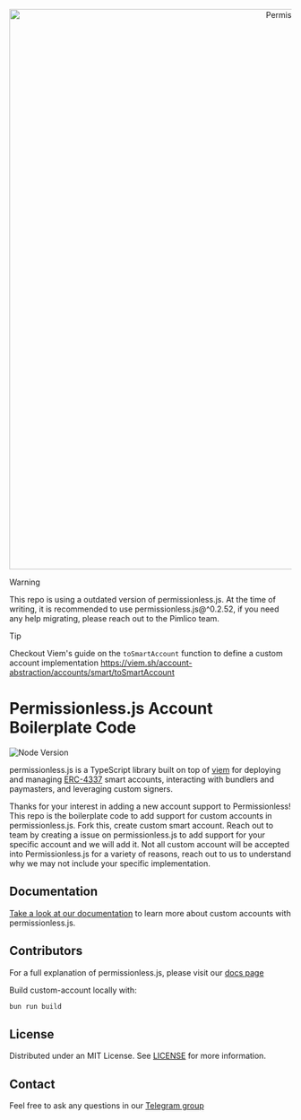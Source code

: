 <p align="center"><a href="https://docs.pimlico/permissionless"><img width="1000" title="Permissionless" src='https://raw.githubusercontent.com/pimlicolabs/permissionless.js/main/assets/banner.png' /></a></p>

> [!WARNING]
> This repo is using a outdated version of permissionless.js. At the time of writing, it is recommended to use permissionless.js@^0.2.52, if you need any help migrating, please reach out to the Pimlico team.

> [!TIP]
> Checkout Viem's guide on the `toSmartAccount` function to define a custom account implementation https://viem.sh/account-abstraction/accounts/smart/toSmartAccount

# Permissionless.js Account Boilerplate Code

![Node Version](https://img.shields.io/badge/node-20.x-green)

permissionless.js is a TypeScript library built on top of [viem](https://viem.sh) for deploying and managing [ERC-4337](https://eips.ethereum.org/EIPS/eip-4337) smart accounts, interacting with bundlers and paymasters, and leveraging custom signers.

Thanks for your interest in adding a new account support to Permissionless! This repo is the boilerplate code to add support for custom accounts in permissionless.js. Fork this, create custom smart account. Reach out to team by creating a issue on permissionless.js to add support for your specific account and we will add it. Not all custom account will be accepted into Permissionless.js for a variety of reasons, reach out to us to understand why we may not include your specific implementation.


## Documentation

[Take a look at our documentation](https://docs.pimlico.io/permissionless) to learn more about custom accounts with permissionless.js.

## Contributors

For a full explanation of permissionless.js, please visit our [docs page](https://docs.pimlico.io/permissionless)

Build custom-account locally with:
```bash
bun run build
```

## License

Distributed under an MIT License. See [LICENSE](./LICENSE) for more information.

## Contact

Feel free to ask any questions in our [Telegram group](https://t.me/pimlicoHQ)

